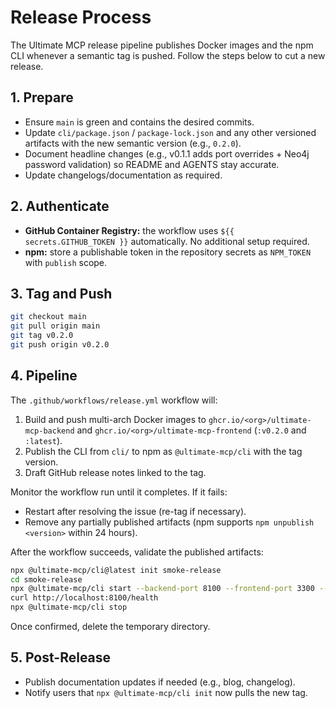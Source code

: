 # Release Process

The Ultimate MCP release pipeline publishes Docker images and the npm CLI whenever a semantic tag is pushed. Follow the steps below to cut a new release.

## 1. Prepare
- Ensure `main` is green and contains the desired commits.
- Update `cli/package.json` / `package-lock.json` and any other versioned artifacts with the new semantic version (e.g., `0.2.0`).
- Document headline changes (e.g., v0.1.1 adds port overrides + Neo4j password validation) so README and AGENTS stay accurate.
- Update changelogs/documentation as required.

## 2. Authenticate
- **GitHub Container Registry:** the workflow uses `${{ secrets.GITHUB_TOKEN }}` automatically. No additional setup required.
- **npm:** store a publishable token in the repository secrets as `NPM_TOKEN` with `publish` scope.

## 3. Tag and Push
```bash
git checkout main
git pull origin main
git tag v0.2.0
git push origin v0.2.0
```

## 4. Pipeline
The `.github/workflows/release.yml` workflow will:
1. Build and push multi-arch Docker images to `ghcr.io/<org>/ultimate-mcp-backend` and `ghcr.io/<org>/ultimate-mcp-frontend` (`:v0.2.0` and `:latest`).
2. Publish the CLI from `cli/` to npm as `@ultimate-mcp/cli` with the tag version.
3. Draft GitHub release notes linked to the tag.

Monitor the workflow run until it completes. If it fails:
- Restart after resolving the issue (re-tag if necessary).
- Remove any partially published artifacts (npm supports `npm unpublish <version>` within 24 hours).

After the workflow succeeds, validate the published artifacts:

```bash
npx @ultimate-mcp/cli@latest init smoke-release
cd smoke-release
npx @ultimate-mcp/cli start --backend-port 8100 --frontend-port 3300 --detached
curl http://localhost:8100/health
npx @ultimate-mcp/cli stop
```

Once confirmed, delete the temporary directory.

## 5. Post-Release
- Publish documentation updates if needed (e.g., blog, changelog).
- Notify users that `npx @ultimate-mcp/cli init` now pulls the new tag.
